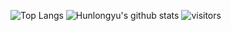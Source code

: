 ![Top Langs](https://github-readme-stats.vercel.app/api/top-langs/?username=kastrcn)
![Hunlongyu's github stats](https://github-readme-stats.vercel.app/api?username=kastrcn&show_icons=true&count_private=true&line_height=40)
![visitors](https://visitor-badge.glitch.me/badge?page_id=kastrcn.kastrcn)
